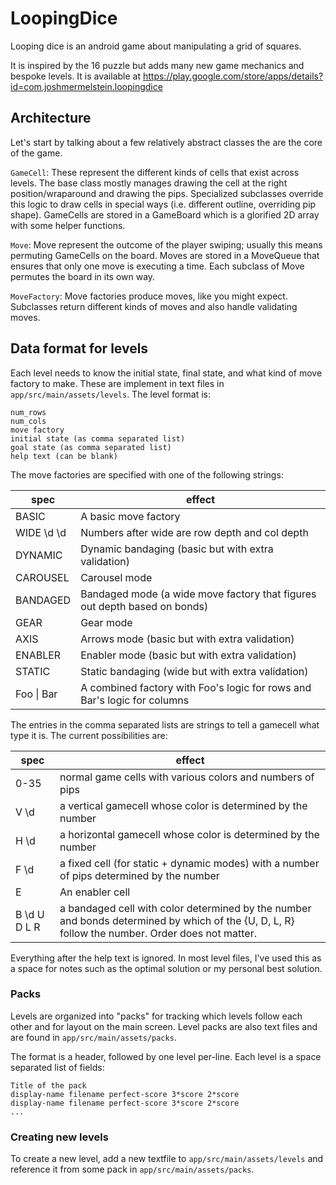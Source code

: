 # LoopingDice
Looping dice is an android game about manipulating a grid of squares.

It is inspired by the 16 puzzle but adds many new game mechanics and bespoke
levels. It is available at
https://play.google.com/store/apps/details?id=com.joshmermelstein.loopingdice

## Architecture

Let's start by talking about a few relatively abstract classes the are the core
of the game.

`GameCell`: These represent the different kinds of cells that exist across levels.
The base class mostly manages drawing the cell at the right position/wraparound
and drawing the pips. Specialized subclasses override this logic to draw cells
in special ways (i.e. different outline, overriding pip shape). GameCells are
stored in a GameBoard which is a glorified 2D array with some helper functions.

`Move`: Move represent the outcome of the player swiping; usually this means
permuting GameCells on the board. Moves are stored in a MoveQueue that ensures
that only one move is executing a time. Each subclass of Move permutes the board
in its own way.

`MoveFactory`: Move factories produce moves, like you might expect. Subclasses
return different kinds of moves and also handle validating moves.

## Data format for levels

Each level needs to know the initial state, final state, and what kind of move
factory to make. These are implement in text files in
`app/src/main/assets/levels`. The level format is:

```
num_rows
num_cols
move factory
initial state (as comma separated list)
goal state (as comma separated list)
help text (can be blank)
```

The move factories are specified with one of the following strings:


| spec | effect | 
| --- | --- |
| BASIC | A basic move factory |
| WIDE \d \d | Numbers after wide are row depth and col depth |
| DYNAMIC | Dynamic bandaging (basic but with extra validation) |
| CAROUSEL | Carousel mode |
| BANDAGED | Bandaged mode (a wide move factory that figures out depth based on bonds)|
| GEAR | Gear mode |
| AXIS | Arrows mode (basic but with extra validation) |
| ENABLER | Enabler mode (basic but with extra validation) |
| STATIC | Static bandaging (wide but with extra validation) |
| Foo \| Bar | A combined factory with Foo's logic for rows and Bar's logic for columns |

The entries in the comma separated lists are strings to tell a gamecell what
type it is. The current possibilities are:

| spec | effect | 
| --- | --- |
|0-35 | normal game cells with various colors and numbers of pips|
|V \d | a vertical gamecell whose color is determined by the number|
|H \d | a horizontal  gamecell whose color is determined by the number|
|F \d | a fixed cell (for static + dynamic modes) with a number of pips determined by the number |
|E | An enabler cell|
|B \d U D L R | a bandaged cell with color determined by the number and bonds determined by which of the {U, D, L, R} follow the number. Order does not matter.|

Everything after the help text is ignored. In most level files, I've used this as a space for notes such as the optimal solution or my personal best solution.

### Packs

Levels are organized into "packs" for tracking which levels follow each other
and for layout on the main screen. Level packs are also text files and are found
in `app/src/main/assets/packs`.

The format is a header, followed by one level per-line. Each level is a space
separated list of fields:

```
Title of the pack
display-name filename perfect-score 3*score 2*score
display-name filename perfect-score 3*score 2*score
...
```

### Creating new levels

To create a new level, add a new textfile to `app/src/main/assets/levels` and
reference it from some pack in `app/src/main/assets/packs`.
